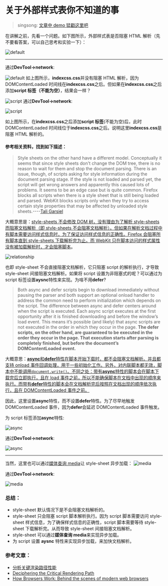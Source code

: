 # 关于外部样式表你不知道的事

> singsong: [文章中 demo 猛戳这里吧](https://github.com/zhansingsong/js-leakage-patterns/blob/master/%E5%85%B3%E4%BA%8E%E5%A4%96%E9%83%A8%E6%A0%B7%E5%BC%8F%E8%A1%A8%E4%BD%A0%E4%B8%8D%E7%9F%A5%E9%81%93%E7%9A%84%E4%BA%8B/examples/demo.html)

在讲解之前，先看一个问题。如下图所示，外部样式表是否阻塞 HTML 解析（先不要看答案，可以自己思考和实验一下）：

![default](https://raw.githubusercontent.com/zhansingsong/js-leakage-patterns/master/%E5%85%B3%E4%BA%8E%E5%A4%96%E9%83%A8%E6%A0%B7%E5%BC%8F%E8%A1%A8%E4%BD%A0%E4%B8%8D%E7%9F%A5%E9%81%93%E7%9A%84%E4%BA%8B/images/style-sheet-default.png)

---

通过**DevTool->network**:

![default](https://raw.githubusercontent.com/zhansingsong/js-leakage-patterns/master/%E5%85%B3%E4%BA%8E%E5%A4%96%E9%83%A8%E6%A0%B7%E5%BC%8F%E8%A1%A8%E4%BD%A0%E4%B8%8D%E7%9F%A5%E9%81%93%E7%9A%84%E4%BA%8B/images/default-network.png)
如上图所示，**indexcss.css**并没有阻塞 HTML 解析，因为 DOMContentLoaded 时间线在**indexcss.css**之后。但如果在**indexcss.css**之后添加**script 标签（不能为空）**，结果会一样？

![script](https://raw.githubusercontent.com/zhansingsong/js-leakage-patterns/master/%E5%85%B3%E4%BA%8E%E5%A4%96%E9%83%A8%E6%A0%B7%E5%BC%8F%E8%A1%A8%E4%BD%A0%E4%B8%8D%E7%9F%A5%E9%81%93%E7%9A%84%E4%BA%8B/images/script.png)
通过**DevTool->network**:

![script](https://raw.githubusercontent.com/zhansingsong/js-leakage-patterns/master/%E5%85%B3%E4%BA%8E%E5%A4%96%E9%83%A8%E6%A0%B7%E5%BC%8F%E8%A1%A8%E4%BD%A0%E4%B8%8D%E7%9F%A5%E9%81%93%E7%9A%84%E4%BA%8B/images/script-network.png)

如上图所示，在**indexcss.css**之后添加**script 标签**(不能为空)后，此时 DOMContentLoaded 时间线位于**indexcss.css**之后。说明这里**indexcss.css**是阻塞 HTML 解析的。

#### 参考相关资料，找到如下描述：

> Style sheets on the other hand have a different model. Conceptually it seems that since style sheets don't change the DOM tree, there is no reason to wait for them and stop the document parsing. There is an issue, though, of scripts asking for style information during the document parsing stage. If the style is not loaded and parsed yet, the script will get wrong answers and apparently this caused lots of problems. It seems to be an edge case but is quite common. Firefox blocks all scripts when there is a style sheet that is still being loaded and parsed. WebKit blocks scripts only when they try to access certain style properties that may be affected by unloaded style sheets.----[Tali Garsiel](https://www.html5rocks.com/en/tutorials/internals/howbrowserswork/#The_order_of_processing_scripts_and_style_sheets)

大概意思是：<u>style-sheets 不会修改 DOM 树，没有理由为了解析 style-sheets 而阻塞文档解析（即 style-sheets 不会阻塞文档解析）。但如果在解析文档过程中有脚本需要访问样式信息时，为了保证访问样式信息的正确性。Firefox 会阻塞所有脚本直到 style-sheets 下载解析完为止。而 WebKit 只在脚本访问的样式属性没有被加载解析时，才会阻塞脚本</u>。

![relationship](https://raw.githubusercontent.com/zhansingsong/js-leakage-patterns/master/%E5%85%B3%E4%BA%8E%E5%A4%96%E9%83%A8%E6%A0%B7%E5%BC%8F%E8%A1%A8%E4%BD%A0%E4%B8%8D%E7%9F%A5%E9%81%93%E7%9A%84%E4%BA%8B/images/style-sheet.png)

也即 style-sheet 不会直接阻塞文档解析，它只阻塞 script 的解析执行，才导致 style-sheet 间接阻塞文档解析。如果将 script 设置为非阻塞式的呢？可以通过为 script 标签设置**aysnc**特性来实现。为啥不用**defer**?

> Both async and defer scripts begin to download immediately without pausing the parser and both support an optional onload handler to address the common need to perform initialization which depends on the script. The difference between async and defer centers around when the script is executed. Each async script executes at the first opportunity after it is finished downloading and before the window’s load event. This means it’s possible (and likely) that async scripts are not executed in the order in which they occur in the page. **The defer scripts, on the other hand, are guaranteed to be executed in the order they occur in the page. That execution starts after parsing is completely finished, but before the document’s DOMContentLoaded event.**

大概意思：<u>**async**和**defer**特性在脚本开始下载时，都不会阻塞文档解析。并且都支持 onload 事件回调处理，用于一些初始化工作。另外，对内联脚本都无效，脚本中不能调用`document.write()`。不同之处：带有**async**特性的脚本会在脚本下载完后立即执行，且在 load 事件之前，所以不能确保脚本在文档中出现的顺序来执行。而带有**defer**特性的脚本会在文档解析完后按照在文档出现的顺序依次执行，且在 DOMContentLoaded 事件之前。</u>

因此，这里设置**async**特性，而不设置**defer**特性。为了尽早地触发 DOMContentLoaded 事件，因为**defer**会延迟 DOMContentLoaded 事件触发。

为 script 标签添加**async**特性:

![async](https://raw.githubusercontent.com/zhansingsong/js-leakage-patterns/master/%E5%85%B3%E4%BA%8E%E5%A4%96%E9%83%A8%E6%A0%B7%E5%BC%8F%E8%A1%A8%E4%BD%A0%E4%B8%8D%E7%9F%A5%E9%81%93%E7%9A%84%E4%BA%8B/images/async.png)

通过**DevTool->network**:

![async](https://raw.githubusercontent.com/zhansingsong/js-leakage-patterns/master/%E5%85%B3%E4%BA%8E%E5%A4%96%E9%83%A8%E6%A0%B7%E5%BC%8F%E8%A1%A8%E4%BD%A0%E4%B8%8D%E7%9F%A5%E9%81%93%E7%9A%84%E4%BA%8B/images/async-network1.png)

---

当然，这里也可以通过[媒体查询 media](https://developer.mozilla.org/en-US/docs/Web/CSS/Media_Queries/Using_media_queries)让 style-sheet 异步加载：
![media](https://raw.githubusercontent.com/zhansingsong/js-leakage-patterns/master/%E5%85%B3%E4%BA%8E%E5%A4%96%E9%83%A8%E6%A0%B7%E5%BC%8F%E8%A1%A8%E4%BD%A0%E4%B8%8D%E7%9F%A5%E9%81%93%E7%9A%84%E4%BA%8B/images/media.png)

通过**DevTool->network**:

![media](https://raw.githubusercontent.com/zhansingsong/js-leakage-patterns/master/%E5%85%B3%E4%BA%8E%E5%A4%96%E9%83%A8%E6%A0%B7%E5%BC%8F%E8%A1%A8%E4%BD%A0%E4%B8%8D%E7%9F%A5%E9%81%93%E7%9A%84%E4%BA%8B/images/media-network.png)

### 总结：

* style-sheet 默认情况下是不会阻塞文档解析的。
* style-sheet 只会阻塞 script 脚本解析执行。因为 script 脚本需要访问 style-sheet 样式信息，为了确保样式信息的正确性，script 脚本需要等待 style-sheet 下载解析完。从而导致 style-sheet 间接阻塞文档解析。
* style-sheet 可以通过**媒体查询 media**来实现异步加载。
* 为 script 设置 **aysnc** 特性来实现异步加载，来加快文档解析。

### 参考文章：

* [分析关键渲染路径性能](https://developers.google.com/web/fundamentals/performance/critical-rendering-path/analyzing-crp)
* [Deciphering the Critical Rendering Path](https://calendar.perfplanet.com/2012/deciphering-the-critical-rendering-path/)
* [How Browsers Work: Behind the scenes of modern web browsers](https://www.html5rocks.com/en/tutorials/internals/howbrowserswork/#The_order_of_processing_scripts_and_style_sheets)

